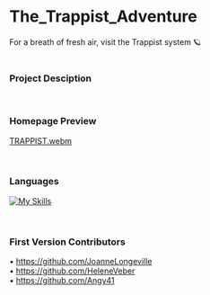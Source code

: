 # The_Trappist_Adventure

For a breath of fresh air, visit the Trappist system 🪐 <br />
<br />
### Project Desciption



<br />

### Homepage Preview


[TRAPPIST.webm](https://user-images.githubusercontent.com/102388803/216819456-eff29b10-63fe-4260-9240-b992fb759288.webm)

<br />

### Languages


[![My Skills](https://skillicons.dev/icons?i=js,html,css)](https://skillicons.dev)

<br />

### First Version Contributors 

• https://github.com/JoanneLongeville <br />
• https://github.com/HeleneVeber <br />
• https://github.com/Angy41
